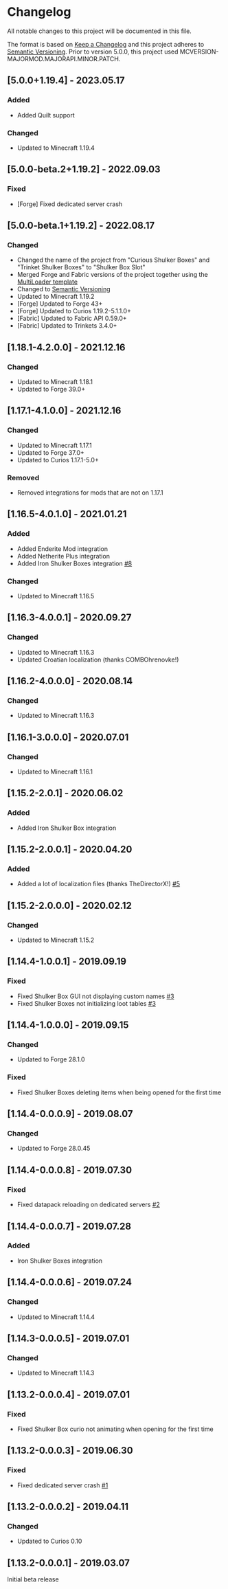 # Changelog
All notable changes to this project will be documented in this file.

The format is based on [Keep a Changelog](http://keepachangelog.com/en/1.0.0/) and this project adheres to [Semantic Versioning](http://semver.org/spec/v2.0.0.html).
Prior to version 5.0.0, this project used MCVERSION-MAJORMOD.MAJORAPI.MINOR.PATCH.

## [5.0.0+1.19.4] - 2023.05.17
### Added
- Added Quilt support
### Changed
- Updated to Minecraft 1.19.4

## [5.0.0-beta.2+1.19.2] - 2022.09.03
### Fixed
- [Forge] Fixed dedicated server crash

## [5.0.0-beta.1+1.19.2] - 2022.08.17
### Changed
- Changed the name of the project from "Curious Shulker Boxes" and "Trinket Shulker Boxes" to "Shulker Box Slot"
- Merged Forge and Fabric versions of the project together using the [MultiLoader template](https://github.com/jaredlll08/MultiLoader-Template)
- Changed to [Semantic Versioning](http://semver.org/spec/v2.0.0.html)
- Updated to Minecraft 1.19.2
- [Forge] Updated to Forge 43+
- [Forge] Updated to Curios 1.19.2-5.1.1.0+
- [Fabric] Updated to Fabric API 0.59.0+
- [Fabric] Updated to Trinkets 3.4.0+

## [1.18.1-4.2.0.0] - 2021.12.16
### Changed
- Updated to Minecraft 1.18.1
- Updated to Forge 39.0+

## [1.17.1-4.1.0.0] - 2021.12.16
### Changed
- Updated to Minecraft 1.17.1
- Updated to Forge 37.0+
- Updated to Curios 1.17.1-5.0+
### Removed
- Removed integrations for mods that are not on 1.17.1

## [1.16.5-4.0.1.0] - 2021.01.21
### Added
- Added Enderite Mod integration
- Added Netherite Plus integration
- Added Iron Shulker Boxes integration [#8](https://github.com/TheIllusiveC4/CuriousShulkerBoxes/issues/8)
### Changed
- Updated to Minecraft 1.16.5

## [1.16.3-4.0.0.1] - 2020.09.27
### Changed
- Updated to Minecraft 1.16.3
- Updated Croatian localization (thanks COMBOhrenovke!)

## [1.16.2-4.0.0.0] - 2020.08.14
### Changed
- Updated to Minecraft 1.16.3

## [1.16.1-3.0.0.0] - 2020.07.01
### Changed
- Updated to Minecraft 1.16.1

## [1.15.2-2.0.1] - 2020.06.02
### Added
- Added Iron Shulker Box integration

## [1.15.2-2.0.0.1] - 2020.04.20
### Added
- Added a lot of localization files (thanks TheDirectorX!) [#5](https://github.com/TheIllusiveC4/CuriousShulkerBoxes/pull/5)

## [1.15.2-2.0.0.0] - 2020.02.12
### Changed
- Updated to Minecraft 1.15.2

## [1.14.4-1.0.0.1] - 2019.09.19
### Fixed
- Fixed Shulker Box GUI not displaying custom names [#3](https://github.com/TheIllusiveC4/CuriousShulkerBoxes/issues/3)
- Fixed Shulker Boxes not initializing loot tables [#3](https://github.com/TheIllusiveC4/CuriousShulkerBoxes/issues/3)

## [1.14.4-1.0.0.0] - 2019.09.15
### Changed
- Updated to Forge 28.1.0
### Fixed
- Fixed Shulker Boxes deleting items when being opened for the first time

## [1.14.4-0.0.0.9] - 2019.08.07
### Changed
- Updated to Forge 28.0.45

## [1.14.4-0.0.0.8] - 2019.07.30
### Fixed
- Fixed datapack reloading on dedicated servers [#2](https://github.com/TheIllusiveC4/CuriousShulkerBoxes/issues/2)

## [1.14.4-0.0.0.7] - 2019.07.28
### Added
- Iron Shulker Boxes integration

## [1.14.4-0.0.0.6] - 2019.07.24
### Changed
- Updated to Minecraft 1.14.4

## [1.14.3-0.0.0.5] - 2019.07.01
### Changed
- Updated to Minecraft 1.14.3

## [1.13.2-0.0.0.4] - 2019.07.01
### Fixed
- Fixed Shulker Box curio not animating when opening for the first time

## [1.13.2-0.0.0.3] - 2019.06.30
### Fixed
- Fixed dedicated server crash [#1](https://github.com/TheIllusiveC4/CuriousShulkerBoxes/issues/1)

## [1.13.2-0.0.0.2] - 2019.04.11
### Changed
- Updated to Curios 0.10

## [1.13.2-0.0.0.1] - 2019.03.07
Initial beta release